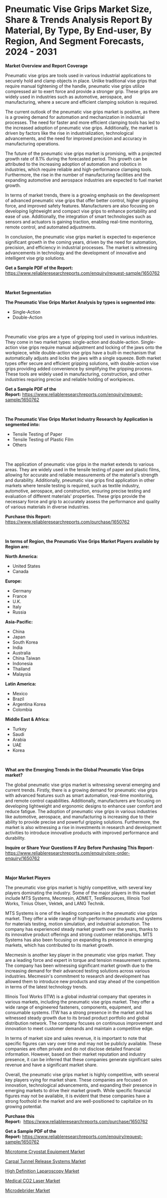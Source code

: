 <p><h1>Pneumatic Vise Grips Market Size, Share & Trends Analysis Report By Material, By Type, By End-user, By Region, And Segment Forecasts, 2024 - 2031</h1></p><p><strong>Market Overview and Report Coverage</strong></p>
<p><p>Pneumatic vise grips are tools used in various industrial applications to securely hold and clamp objects in place. Unlike traditional vise grips that require manual tightening of the handle, pneumatic vise grips utilize compressed air to exert force and provide a stronger grip. These grips are widely used in industries such as automotive, aerospace, and manufacturing, where a secure and efficient clamping solution is required.</p><p>The current outlook of the pneumatic vise grips market is positive, as there is a growing demand for automation and mechanization in industrial processes. The need for faster and more efficient clamping tools has led to the increased adoption of pneumatic vise grips. Additionally, the market is driven by factors like the rise in industrialization, technological advancements, and the need for improved precision and accuracy in manufacturing operations.</p><p>The future of the pneumatic vise grips market is promising, with a projected growth rate of 8.1% during the forecasted period. This growth can be attributed to the increasing adoption of automation and robotics in industries, which require reliable and high-performance clamping tools. Furthermore, the rise in the number of manufacturing facilities and the expanding automotive and aerospace industries are expected to fuel market growth.</p><p>In terms of market trends, there is a growing emphasis on the development of advanced pneumatic vise grips that offer better control, higher gripping force, and improved safety features. Manufacturers are also focusing on developing lightweight and compact vise grips to enhance portability and ease of use. Additionally, the integration of smart technologies such as sensors and actuators is gaining traction, enabling real-time monitoring, remote control, and automated adjustments.</p><p>In conclusion, the pneumatic vise grips market is expected to experience significant growth in the coming years, driven by the need for automation, precision, and efficiency in industrial processes. The market is witnessing advancements in technology and the development of innovative and intelligent vise grip solutions.</p></p>
<p><strong>Get a Sample PDF of the Report:</strong> <a href="https://www.reliableresearchreports.com/enquiry/request-sample/1650762">https://www.reliableresearchreports.com/enquiry/request-sample/1650762</a></p>
<p>&nbsp;</p>
<p><strong>Market Segmentation</strong></p>
<p><strong>The Pneumatic Vise Grips Market Analysis by types is segmented into:</strong></p>
<p><ul><li>Single-Action</li><li>Double-Action</li></ul></p>
<p>&nbsp;</p>
<p><p>Pneumatic vise grips are a type of gripping tool used in various industries. They come in two market types: single-action and double-action. Single-action vise grips require manual adjustment and locking of the jaws onto the workpiece, while double-action vise grips have a built-in mechanism that automatically adjusts and locks the jaws with a single squeeze. Both market types offer secure and efficient gripping solutions, with double-action vise grips providing added convenience by simplifying the gripping process. These tools are widely used in manufacturing, construction, and other industries requiring precise and reliable holding of workpieces.</p></p>
<p><strong>Get a Sample PDF of the Report:</strong>&nbsp;<a href="https://www.reliableresearchreports.com/enquiry/request-sample/1650762">https://www.reliableresearchreports.com/enquiry/request-sample/1650762</a></p>
<p>&nbsp;</p>
<p><strong>The Pneumatic Vise Grips Market Industry Research by Application is segmented into:</strong></p>
<p><ul><li>Tensile Testing of Paper</li><li>Tensile Testing of Plastic Film</li><li>Others</li></ul></p>
<p>&nbsp;</p>
<p><p>The application of pneumatic vise grips in the market extends to various areas. They are widely used in the tensile testing of paper and plastic films, allowing for accurate and reliable measurements of the material's strength and durability. Additionally, pneumatic vise grips find application in other markets where tensile testing is required, such as textile industry, automotive, aerospace, and construction, ensuring precise testing and evaluation of different materials' properties. These grips provide the necessary force and grip to accurately assess the performance and quality of various materials in diverse industries.</p></p>
<p><strong>Purchase this Report:</strong>&nbsp; <a href="https://www.reliableresearchreports.com/purchase/1650762">https://www.reliableresearchreports.com/purchase/1650762</a></p>
<p>&nbsp;</p>
<p><strong>In terms of Region, the Pneumatic Vise Grips Market Players available by Region are:</strong></p>
<p>
    <p> <strong> North America: </strong>
        <ul>
            <li>United States</li>
            <li>Canada</li>
        </ul>
        </p> 
    <p> <strong> Europe: </strong>
        <ul>
            <li>Germany</li>
            <li>France</li>
            <li>U.K.</li>
            <li>Italy</li>
            <li>Russia</li>
        </ul>
        </p> 
    <p> <strong> Asia-Pacific: </strong>
        <ul>
            <li>China</li>
            <li>Japan</li>
            <li>South Korea</li>
            <li>India</li>
            <li>Australia</li>
            <li>China Taiwan</li>
            <li>Indonesia</li>
            <li>Thailand</li>
            <li>Malaysia</li>
        </ul>
        </p> 
    <p> <strong> Latin America: </strong>
        <ul>
            <li>Mexico</li>
            <li>Brazil</li>
            <li>Argentina Korea</li>
            <li>Colombia</li>
        </ul>
        </p> 
    <p> <strong> Middle East & Africa: </strong>
        <ul>
            <li>Turkey</li>
            <li>Saudi</li>
            <li>Arabia</li>
            <li>UAE</li>
            <li>Korea</li>
        </ul>
    </p>
    </p>
<p>&nbsp;</p>
<p><strong>What are the Emerging Trends in the Global Pneumatic Vise Grips market?</strong></p>
<p><p>The global pneumatic vise grips market is witnessing several emerging and current trends. Firstly, there is a growing demand for pneumatic vise grips with advanced features such as smart automation, real-time monitoring, and remote control capabilities. Additionally, manufacturers are focusing on developing lightweight and ergonomic designs to enhance user comfort and reduce fatigue. The adoption of pneumatic vise grips in various industries like automotive, aerospace, and manufacturing is increasing due to their ability to provide precise and powerful gripping solutions. Furthermore, the market is also witnessing a rise in investments in research and development activities to introduce innovative products with improved performance and durability.</p></p>
<p><strong>Inquire or Share Your Questions If Any Before Purchasing This Report</strong>- <a href="https://www.reliableresearchreports.com/enquiry/pre-order-enquiry/1650762">https://www.reliableresearchreports.com/enquiry/pre-order-enquiry/1650762</a></p>
<p>&nbsp;</p>
<p><strong>Major Market Players</strong></p>
<p><p>The pneumatic vise grips market is highly competitive, with several key players dominating the industry. Some of the major players in this market include MTS Systems, Mecmesin, ADMET, TestResources, Illinois Tool Works, Tinius Olsen, Vektek, and LANG Technik. </p><p>MTS Systems is one of the leading companies in the pneumatic vise grips market. They offer a wide range of high-performance products and systems for materials testing, motion simulation, and industrial automation. The company has experienced steady market growth over the years, thanks to its innovative product offerings and strong customer relationships. MTS Systems has also been focusing on expanding its presence in emerging markets, which has contributed to its market growth. </p><p>Mecmesin is another key player in the pneumatic vise grips market. They are a leading force and expert in torque and tension measurement systems. The company has been witnessing significant market growth due to the increasing demand for their advanced testing solutions across various industries. Mecmesin's commitment to research and development has allowed them to introduce new products and stay ahead of the competition in terms of the latest technology trends. </p><p>Illinois Tool Works (ITW) is a global industrial company that operates in various markets, including the pneumatic vise grips market. They offer a wide range of engineered fasteners, components, equipment, and consumable systems. ITW has a strong presence in the market and has witnessed steady growth due to its broad product portfolio and global distribution network. The company focuses on continuous improvement and innovation to meet customer demands and maintain a competitive edge.</p><p>In terms of market size and sales revenue, it is important to note that specific figures can vary over time and may not be publicly available. These companies are often private and do not disclose detailed financial information. However, based on their market reputation and industry presence, it can be inferred that these companies generate significant sales revenue and have a significant market share.</p><p>Overall, the pneumatic vise grips market is highly competitive, with several key players vying for market share. These companies are focused on innovation, technological advancements, and expanding their presence in emerging markets to drive their market growth. While specific financial figures may not be available, it is evident that these companies have a strong foothold in the market and are well-positioned to capitalize on its growing potential.</p></p>
<p><strong>Purchase this Report:</strong>&nbsp;&nbsp;<a href="https://www.reliableresearchreports.com/purchase/1650762">https://www.reliableresearchreports.com/purchase/1650762</a></p>
<p></p>
<p><strong>Get a Sample PDF of the Report:</strong>&nbsp;<a href="https://www.reliableresearchreports.com/enquiry/request-sample/1650762">https://www.reliableresearchreports.com/enquiry/request-sample/1650762</a></p>
<p><p><a href="https://medium.com/p/9ee66ba3ea29/edit">Microtome Cryostat Equipment Market</a></p><p><a href="https://medium.com/@shubham99912151/carpal-tunnel-release-systems-market-size-and-market-trends-complete-industry-overview-2023-to-4c406078f92c">Carpal Tunnel Release Systems Market</a></p><p><a href="https://medium.com/@shubham99912151/high-definition-laparoscopy-market-the-key-to-successful-business-strategy-forecast-till-2030-0dfdbc9304b7">High Definition Laparoscopy Market</a></p><p><a href="https://medium.com/@lulukerluke/medical-co2-laser-market-exploring-market-share-market-trends-and-future-growth-b8092c6ec990">Medical CO2 Laser Market</a></p><p><a href="https://medium.com/@lulukerluke/microdebrider-market-research-report-its-history-and-forecast-2023-to-2030-f99f14f83c6d">Microdebrider Market</a></p></p>
